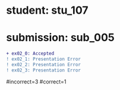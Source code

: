 # student: stu_107
# submission: sub_005

```diff
+ ex02_0: Accepted
! ex02_1: Presentation Error
! ex02_2: Presentation Error
! ex02_3: Presentation Error
```
#incorrect=3
#correct=1
